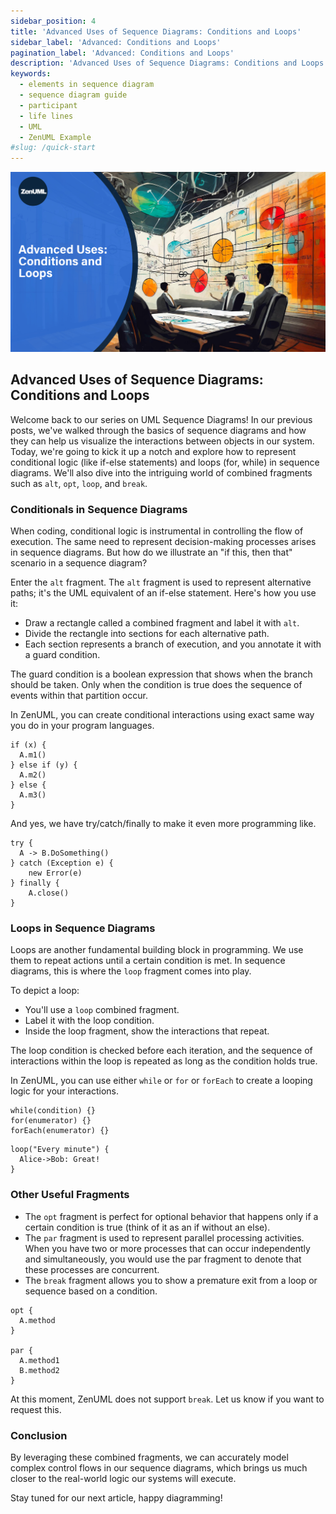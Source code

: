 ```yaml
---
sidebar_position: 4
title: 'Advanced Uses of Sequence Diagrams: Conditions and Loops'
sidebar_label: 'Advanced: Conditions and Loops'
pagination_label: 'Advanced: Conditions and Loops'
description: 'Advanced Uses of Sequence Diagrams: Conditions and Loops'
keywords:
  - elements in sequence diagram
  - sequence diagram guide
  - participant
  - life lines
  - UML
  - ZenUML Example
#slug: /quick-start
---
```


![](../../static/img/docs/tutorials/04-condition-loops.jpeg)

## Advanced Uses of Sequence Diagrams: Conditions and Loops

Welcome back to our series on UML Sequence Diagrams! In our previous posts, we've walked through the basics of sequence diagrams and how they can help us visualize the interactions between objects in our system. Today, we're going to kick it up a notch and explore how to represent conditional logic (like if-else statements) and loops (for, while) in sequence diagrams. We'll also dive into the intriguing world of combined fragments such as `alt`, `opt`, `loop`, and `break`.

### Conditionals in Sequence Diagrams

When coding, conditional logic is instrumental in controlling the flow of execution. The same need to represent decision-making processes arises in sequence diagrams. But how do we illustrate an "if this, then that" scenario in a sequence diagram?

Enter the `alt` fragment. The `alt` fragment is used to represent alternative paths; it's the UML equivalent of an if-else statement. Here's how you use it:

- Draw a rectangle called a combined fragment and label it with `alt`.
- Divide the rectangle into sections for each alternative path.
- Each section represents a branch of execution, and you annotate it with a guard condition.

The guard condition is a boolean expression that shows when the branch should be taken. Only when the condition is true does the sequence of events within that partition occur.

In ZenUML, you can create conditional interactions using exact same way you do in your program languages.

```zenuml title=condition if
if (x) {
  A.m1()
} else if (y) {
  A.m2()
} else {
  A.m3()
}
```

And yes, we have try/catch/finally to make it even more programming like.

```zenuml title=try catch finally
try {
  A -> B.DoSomething()
} catch (Exception e) {
    new Error(e)
} finally {
    A.close()
}
```

### Loops in Sequence Diagrams

Loops are another fundamental building block in programming. We use them to repeat actions until a certain condition is met. In sequence diagrams, this is where the `loop` fragment comes into play.

To depict a loop:

- You'll use a `loop` combined fragment.
- Label it with the loop condition.
- Inside the loop fragment, show the interactions that repeat.

The loop condition is checked before each iteration, and the sequence of interactions within the loop is repeated as long as the condition holds true.

In ZenUML, you can use either `while` or `for` or `forEach` to create a looping logic for your interactions.

```title=Example Code
while(condition) {}
for(enumerator) {}
forEach(enumerator) {}
```

```zenuml title=Loop
loop("Every minute") {
  Alice->Bob: Great!
}
```

### Other Useful Fragments

- The `opt` fragment is perfect for optional behavior that happens only if a certain condition is true (think of it as an if without an else).
- The `par` fragment is used to represent parallel processing activities. When you have two or more processes that can occur independently and simultaneously, you would use the par fragment to denote that these processes are concurrent.
- The `break` fragment allows you to show a premature exit from a loop or sequence based on a condition.

```zenuml title=opt and par
opt {
  A.method
}

par {
  A.method1
  B.method2
}
```

At this moment, ZenUML does not support `break`. Let us know if you want to request this.

### Conclusion

By leveraging these combined fragments, we can accurately model complex control flows in our sequence diagrams, which brings us much closer to the real-world logic our systems will execute.

Stay tuned for our next article, happy diagramming!
